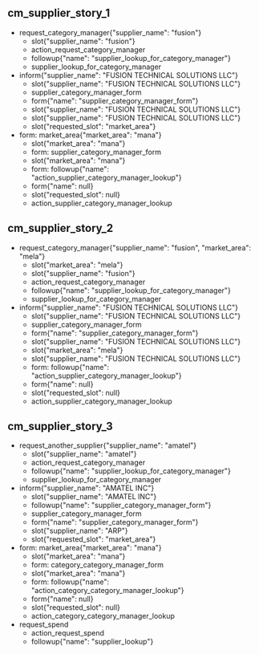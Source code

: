
## cm_supplier_story_1
* request_category_manager{"supplier_name": "fusion"}
    - slot{"supplier_name": "fusion"}
    - action_request_category_manager
    - followup{"name": "supplier_lookup_for_category_manager"}
    - supplier_lookup_for_category_manager
* inform{"supplier_name": "FUSION TECHNICAL SOLUTIONS LLC"}
    - slot{"supplier_name": "FUSION TECHNICAL SOLUTIONS LLC"}
    - supplier_category_manager_form
    - form{"name": "supplier_category_manager_form"}
    - slot{"supplier_name": "FUSION TECHNICAL SOLUTIONS LLC"}
    - slot{"supplier_name": "FUSION TECHNICAL SOLUTIONS LLC"}
    - slot{"requested_slot": "market_area"}
* form: market_area{"market_area": "mana"}
    - slot{"market_area": "mana"}
    - form: supplier_category_manager_form
    - slot{"market_area": "mana"}
    - form: followup{"name": "action_supplier_category_manager_lookup"}
    - form{"name": null}
    - slot{"requested_slot": null}
    - action_supplier_category_manager_lookup

## cm_supplier_story_2
* request_category_manager{"supplier_name": "fusion", "market_area": "mela"}
    - slot{"market_area": "mela"}
    - slot{"supplier_name": "fusion"}
    - action_request_category_manager
    - followup{"name": "supplier_lookup_for_category_manager"}
    - supplier_lookup_for_category_manager
* inform{"supplier_name": "FUSION TECHNICAL SOLUTIONS LLC"}
    - slot{"supplier_name": "FUSION TECHNICAL SOLUTIONS LLC"}
    - supplier_category_manager_form
    - form{"name": "supplier_category_manager_form"}
    - slot{"supplier_name": "FUSION TECHNICAL SOLUTIONS LLC"}
    - slot{"market_area": "mela"}
    - slot{"supplier_name": "FUSION TECHNICAL SOLUTIONS LLC"}
    - form: followup{"name": "action_supplier_category_manager_lookup"}
    - form{"name": null}
    - slot{"requested_slot": null}
    - action_supplier_category_manager_lookup

## cm_supplier_story_3
* request_another_supplier{"supplier_name": "amatel"}
    - slot{"supplier_name": "amatel"}
    - action_request_category_manager
    - followup{"name": "supplier_lookup_for_category_manager"}
    - supplier_lookup_for_category_manager
* inform{"supplier_name": "AMATEL INC"}
    - slot{"supplier_name": "AMATEL INC"}
    - followup{"name": "supplier_category_manager_form"}
    - supplier_category_manager_form
    - form{"name": "supplier_category_manager_form"}
    - slot{"supplier_name": "ARP"}
    - slot{"requested_slot": "market_area"}
* form: market_area{"market_area": "mana"}
    - slot{"market_area": "mana"}
    - form: category_category_manager_form
    - slot{"market_area": "mana"}
    - form: followup{"name": "action_category_category_manager_lookup"}
    - form{"name": null}
    - slot{"requested_slot": null}
    - action_category_category_manager_lookup
* request_spend
    - action_request_spend
    - followup{"name": "supplier_lookup"}